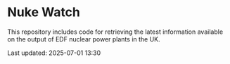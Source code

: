 # Nuke Watch

This repository includes code for retrieving the latest information available on the output of EDF nuclear power plants in the UK.

Last updated: 2025-07-01 13:30